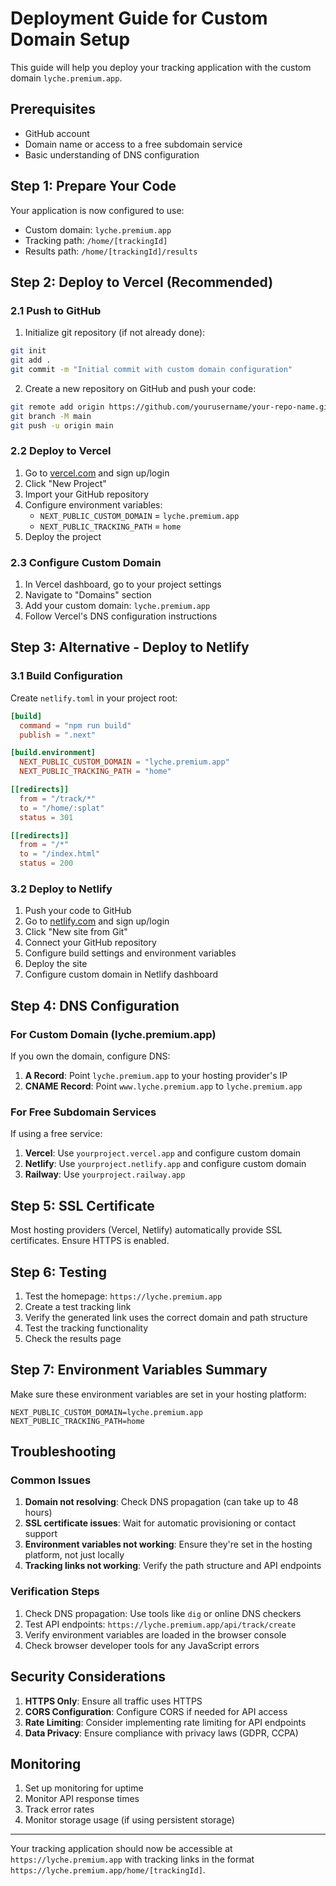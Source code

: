 # Deployment Guide for Custom Domain Setup

This guide will help you deploy your tracking application with the custom domain `lyche.premium.app`.

## Prerequisites

- GitHub account
- Domain name or access to a free subdomain service
- Basic understanding of DNS configuration

## Step 1: Prepare Your Code

Your application is now configured to use:
- Custom domain: `lyche.premium.app`
- Tracking path: `/home/[trackingId]`
- Results path: `/home/[trackingId]/results`

## Step 2: Deploy to Vercel (Recommended)

### 2.1 Push to GitHub

1. Initialize git repository (if not already done):
```bash
git init
git add .
git commit -m "Initial commit with custom domain configuration"
```

2. Create a new repository on GitHub and push your code:
```bash
git remote add origin https://github.com/yourusername/your-repo-name.git
git branch -M main
git push -u origin main
```

### 2.2 Deploy to Vercel

1. Go to [vercel.com](https://vercel.com) and sign up/login
2. Click "New Project"
3. Import your GitHub repository
4. Configure environment variables:
   - `NEXT_PUBLIC_CUSTOM_DOMAIN` = `lyche.premium.app`
   - `NEXT_PUBLIC_TRACKING_PATH` = `home`
5. Deploy the project

### 2.3 Configure Custom Domain

1. In Vercel dashboard, go to your project settings
2. Navigate to "Domains" section
3. Add your custom domain: `lyche.premium.app`
4. Follow Vercel's DNS configuration instructions

## Step 3: Alternative - Deploy to Netlify

### 3.1 Build Configuration

Create `netlify.toml` in your project root:

```toml
[build]
  command = "npm run build"
  publish = ".next"

[build.environment]
  NEXT_PUBLIC_CUSTOM_DOMAIN = "lyche.premium.app"
  NEXT_PUBLIC_TRACKING_PATH = "home"

[[redirects]]
  from = "/track/*"
  to = "/home/:splat"
  status = 301

[[redirects]]
  from = "/*"
  to = "/index.html"
  status = 200
```

### 3.2 Deploy to Netlify

1. Push your code to GitHub
2. Go to [netlify.com](https://netlify.com) and sign up/login
3. Click "New site from Git"
4. Connect your GitHub repository
5. Configure build settings and environment variables
6. Deploy the site
7. Configure custom domain in Netlify dashboard

## Step 4: DNS Configuration

### For Custom Domain (lyche.premium.app)

If you own the domain, configure DNS:

1. **A Record**: Point `lyche.premium.app` to your hosting provider's IP
2. **CNAME Record**: Point `www.lyche.premium.app` to `lyche.premium.app`

### For Free Subdomain Services

If using a free service:

1. **Vercel**: Use `yourproject.vercel.app` and configure custom domain
2. **Netlify**: Use `yourproject.netlify.app` and configure custom domain
3. **Railway**: Use `yourproject.railway.app`

## Step 5: SSL Certificate

Most hosting providers (Vercel, Netlify) automatically provide SSL certificates. Ensure HTTPS is enabled.

## Step 6: Testing

1. Test the homepage: `https://lyche.premium.app`
2. Create a test tracking link
3. Verify the generated link uses the correct domain and path structure
4. Test the tracking functionality
5. Check the results page

## Step 7: Environment Variables Summary

Make sure these environment variables are set in your hosting platform:

```env
NEXT_PUBLIC_CUSTOM_DOMAIN=lyche.premium.app
NEXT_PUBLIC_TRACKING_PATH=home
```

## Troubleshooting

### Common Issues

1. **Domain not resolving**: Check DNS propagation (can take up to 48 hours)
2. **SSL certificate issues**: Wait for automatic provisioning or contact support
3. **Environment variables not working**: Ensure they're set in the hosting platform, not just locally
4. **Tracking links not working**: Verify the path structure and API endpoints

### Verification Steps

1. Check DNS propagation: Use tools like `dig` or online DNS checkers
2. Test API endpoints: `https://lyche.premium.app/api/track/create`
3. Verify environment variables are loaded in the browser console
4. Check browser developer tools for any JavaScript errors

## Security Considerations

1. **HTTPS Only**: Ensure all traffic uses HTTPS
2. **CORS Configuration**: Configure CORS if needed for API access
3. **Rate Limiting**: Consider implementing rate limiting for API endpoints
4. **Data Privacy**: Ensure compliance with privacy laws (GDPR, CCPA)

## Monitoring

1. Set up monitoring for uptime
2. Monitor API response times
3. Track error rates
4. Monitor storage usage (if using persistent storage)

---

Your tracking application should now be accessible at `https://lyche.premium.app` with tracking links in the format `https://lyche.premium.app/home/[trackingId]`.
